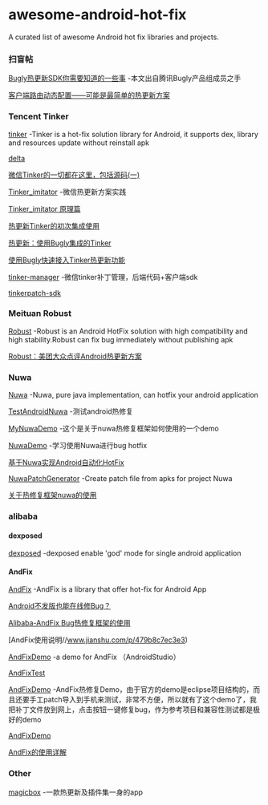 # awesome-android-hot-fix
A curated list of awesome Android hot fix libraries and projects.

### 扫盲帖
[Bugly热更新SDK你需要知道的一些事](http://www.jianshu.com/p/2d0f70e30111) -本文出自腾讯Bugly产品组成员之手

[客户端路由动态配置——可能是最简单的热更新方案](http://www.sixwolf.net/blog/2016/12/02/%E7%83%AD%E6%9B%B4%E6%96%B0%E6%96%B9%E6%A1%88%E4%B9%8B%E8%B7%AF%E7%94%B1%E5%8A%A8%E6%80%81%E9%85%8D%E7%BD%AE/)

### Tencent Tinker
[tinker](https://github.com/Tencent/tinker) -Tinker is a hot-fix solution library for Android, it supports dex, library and resources update without reinstall apk

[delta](https://github.com/byteam/delta)

[微信Tinker的一切都在这里，包括源码(一)](https://mp.weixin.qq.com/s?__biz=MzAwNDY1ODY2OQ==&mid=2649286384&idx=1&sn=f1aff31d6a567674759be476bcd12549&scene=0#rd)

[Tinker_imitator](https://github.com/zzz40500/Tinker_imitator) -微信热更新方案实践

[Tinker_imitator 原理篇](https://mp.weixin.qq.com/s?__biz=MzIwOTQ1MjAwMg==&mid=2247483679&idx=1&sn=9cee70fa2484844ff0332d2b0fbe27a5&scene=4#wechat_redirect)

[热更新Tinker的初次集成使用](http://blog.csdn.net/androidmsky/article/details/54135465)

[热更新：使用Bugly集成的Tinker](http://www.jianshu.com/p/fed9b2cddafe)

[使用Bugly快速接入Tinker热更新功能](https://juejin.im/post/584a70feac502e00691c4a07)

[tinker-manager](https://github.com/baidao/tinker-manager) -微信tinker补丁管理，后端代码+客户端sdk

[tinkerpatch-sdk](https://github.com/TinkerPatch/tinkerpatch-sdk)

### Meituan Robust
[Robust](https://github.com/Meituan-Dianping/Robust) -Robust is an Android HotFix solution with high compatibility and high stability.Robust can fix bug immediately without publishing apk

[Robust：美团大众点评Android热更新方案](https://mp.weixin.qq.com/s?__biz=MzA3ODg4MDk0Ng==&mid=2651112741&idx=1&sn=1f9f5bbef591d8d4f08f4143a4e473f6#rd)

### Nuwa
[Nuwa](https://github.com/jasonross/Nuwa) -Nuwa, pure java implementation, can hotfix your android application

[TestAndroidNuwa](https://github.com/lifengsofts/TestAndroidNuwa) -测试android热修复

[MyNuwaDemo](https://github.com/frankandroid/MyNuwaDemo) -这个是关于nuwa热修复框架如何使用的一个demo

[NuwaDemo](https://github.com/supengchao/NuwaDemo) -学习使用Nuwa进行bug hotfix

[基于Nuwa实现Android自动化HotFix](http://archmages.github.io/2015/12/29/Nuwa-HotFix/)

[NuwaPatchGenerator](https://github.com/withparadox2/NuwaPatchGenerator) -Create patch file from apks for project Nuwa

[关于热修复框架nuwa的使用](http://blog.csdn.net/frank_andriod/article/details/51385221)

### alibaba
#### dexposed
[dexposed](https://github.com/alibaba/dexposed) -dexposed enable 'god' mode for single android application

#### AndFix
[AndFix](https://github.com/alibaba/AndFix) -AndFix is a library that offer hot-fix for Android App

[Android不发版也能在线修Bug？](http://blog.csdn.net/yzzst/article/details/48465031)

[Alibaba-AndFix Bug热修复框架的使用](http://blog.csdn.net/qxs965266509/article/details/49802429)

[AndFix使用说明//www.jianshu.com/p/479b8c7ec3e3)

[AndFixDemo](https://github.com/AlanCheen/AndFixDemo) -a demo for AndFix （AndroidStudio）

[AndFixTest](https://github.com/wukaide/AndFixTest)

[AndFixDemo](https://github.com/wangrunxiang/AndFixDemo) -AndFix热修复Demo，由于官方的demo是eclipse项目结构的，而且还要手工patch导入到手机来测试，非常不方便，所以就有了这个demo了，我把补丁文件放到网上，点击按钮一键修复bug，作为参考项目和兼容性测试都是极好的demo

[AndFixDemo](https://github.com/jin870132/AndFixDemo)

[AndFix的使用详解](http://www.jianshu.com/p/18ea46e823a3)

### Other
[magicbox](https://github.com/georgeyang1024/magicbox) -一款热更新及插件集一身的app

